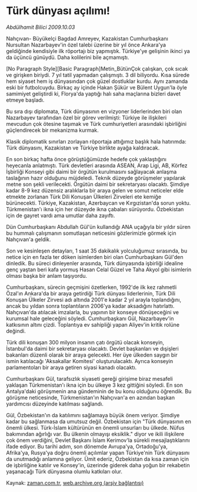 # Türk dünyası açılımı!

*Abdülhamit Bilici 2009.10.03*

<tr><td class="metin" colspan="2" style="padding-top: 20px; padding-left: 5px; padding-right: 10px;">Nahçıvan- Büyükelçi Bagdad Amreyev, Kazakistan  Cumhurbaşkanı Nursultan Nazarbayev'in özel talebi üzerine bir yıl önce Ankara'ya geldiğinde kendisiyle ilk röportajı biz yapmıştık. Türkiye'ye gelişinin ikinci ya da üçüncü günüydü. Daha kolilerini bile açmamıştı.</td></tr><tr><td class="metin" colspan="2" style="padding-top: 20px; padding-left: 5px; padding-right: 10px;"><p>[No Paragraph Style][Basic Paragraph]Metin_BütünÇok çalışkan, çok sıcak ve girişken biriydi. 7 yıl tatil yapmadan çalışmıştı. 3 dil biliyordu. Kısa sürede hem siyaset hem iş dünyasından çok güzel dostluklar kurdu. Aynı zamanda eski bir futbolcuydu. Birkaç ay içinde Hakan Şükür ve Bülent Uygun'la öyle samimiyet geliştirdi ki, Florya'da yaptığı halı saha maçlarına bizleri davet etmeye başladı.
<p>Bu sıra dışı diplomata, Türk dünyasının en vizyoner liderlerinden biri olan Nazarbayev tarafından özel bir görev verilmişti: Türkiye ile ilişkileri mevcudun çok ötesine taşımak ve Türk cumhuriyetleri arasındaki işbirliğini güçlendirecek bir mekanizma kurmak.
<p>Klasik diplomatik sınırları zorlayan röportaja attığımız başlık hala hatırımda: Türk dünyasını, Kazakistan ve Türkiye birlikte ayağa kaldıracak.
<p>En son birkaç hafta önce görüştüğümüzde hedefe çok yaklaştığını heyecanla anlatmıştı. Türk devletleri arasında ASEAN, Arap Ligi, AB, Körfez İşbirliği Konseyi gibi daimi bir örgütün kurulmasını sağlayacak anlaşma taslağının hazır olduğunu müjdeledi. Teknik düzeyde görüşmeler yapılarak metne son şekli verilecekti. Örgütün daimi bir sekretaryası olacaktı. Şimdiye kadar 8-9 kez düzensiz aralıklarla bir araya gelen ve somut neticeler elde etmekte zorlanan Türk Dili Konuşan Ülkeleri Zirveleri ete kemiğe bürünecekti. Türkiye, Kazakistan, Azerbaycan ve Kırgızistan'da sorun yoktu. Türkmenistan'ı ikna için her düzeyde ikna çabaları sürüyordu. Özbekistan için de gayret vardı ama umutlar daha zayıftı.
<p>Dün Cumhurbaşkanı Abdullah Gül'ün kullandığı ANA uçağıyla bir yıldır süren bu hummalı çalışmanın somutlaşan neticesini gözlerimizle görmek için Nahçıvan'a geldik. 
<p>Son ve kesinleşen detayları, 1 saat 35 dakikalık yolculuğumuz sırasında, bu netice için en fazla ter döken isimlerden biri olan Cumhurbaşkanı Gül'den dinledik. Bu süreci dinleyenler arasında, Türk dünyasında işbirliği idealine genç yaştan beri kafa yormuş Hasan Celal Güzel ve Taha Akyol gibi isimlerin olması başka bir anlam taşıyordu.
<p>Cumhurbaşkanı, sürecin geçmişini özetlerken, 1992'de ilk kez rahmetli Özal'ın Ankara'da bir araya getirdiği Türk dünyası liderlerinin, Türk Dili Konuşan Ülkeler Zirvesi adı altında 2001'e kadar 2 yıl arayla toplandığını, ancak bu yıldan sonra toplantıların 2006'ya kadar aksadığını hatırlattı. Nahçıvan'da atılacak imzalarla, bu yapının bir konseye dönüşeceğini ve kurumsal hale geleceğini söyledi. Cumhurbaşkanı Gül, Nazarbayev'in katkısının altını çizdi. Toplantıya ev sahipliği yapan Aliyev'in kritik rolüne değindi.
<p>Türk dili konuşan 300 milyon insanın çatı örgütü olacak konseyin, İstanbul'da daimi bir sekretaryası olacaktı. Devlet başkanları ve dışişleri bakanları düzenli olarak bir araya gelecekti. Her üye ülkeden saygın bir ismin katılacağı 'Aksakallar Komitesi' oluşturulacaktı. Ayrıca konseyin parlamentoları bir araya getiren siyasi kanadı olacaktı.
<p>Cumhurbaşkanı Gül, tarafsızlık siyaseti gereği girişime biraz mesafeli yaklaşan Türkmenistan'ı ikna için bu ülkeye 3 kez gittiğini söyledi. En son Antalya'daki görüşmenin ana gündeminin de bu konu olduğunu öğrendik. Bu görüşme neticesinde, Türkmenistan'ın Nahçıvan'a en azından başkan yardımcısı düzeyinde katılması sağlandı.
<p>Gül, Özbekistan'ın da katılımını sağlamaya büyük önem veriyor. Şimdiye kadar bu sağlanmasa da umutsuz değil. Özbekistan için "Türk dünyasının en önemli ülkesi. Türk-İslam kültürünün en önemli unsurları bu ülkede. Nüfus bakımından ağırlığı var. Bu ülkenin olmayışı eksiklik." diyor ve ikili ilişkilere çok önem verdiğini, Devlet Başkanı İslam Kerimov'la sürekli mesajlaştıklarını ifade ediyor. Bu tarihi adım, son dönemde Avrupa'ya, Ortadoğu'ya, Afrika'ya, Rusya'ya doğru önemli açılımlar yapan Türkiye'nin Türk dünyasını da unutmadığı anlamına geliyor. Ümit ederiz, Özbekistan da kısa zaman için de işbirliğine katılır ve Konsey'in, üzerinde giderek daha yoğun bir rekabetin yaşanacağı Türk dünyasına olumlu katkıları olur. <br/></p></p></p></p></p></p></p></p></p></p></td></tr>

Kaynak: [zaman.com.tr](http://zaman.com.tr/yazar.do?yazino=898767), [web.archive.org (arşiv bağlantısı)](http://web.archive.org/web/20091012005601/http://www.zaman.com.tr:80/yazar.do?yazino=898767)
